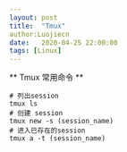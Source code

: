 ```yaml
---
layout: post
title:  "Tmux"
author:Luojiecn
date:   2020-04-25 22:00:00
tags: [Linux]
---
```


** Tmux 常用命令 **
```
# 列出session
tmux ls
# 创建 session
tmux new -s (session_name)
# 进入已存在的session
tmux a -t (session_name)

```
